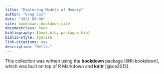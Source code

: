 ```yaml
--- 
title: "Exploring Models of Memory"
author: "Greg Cox"
date: "2021-09-08"
site: bookdown::bookdown_site
documentclass: book
bibliography: [book.bib, packages.bib]
biblio-style: apalike
link-citations: yes
description: "Hello."
---
```


This collection was written using the **bookdown** package [@R-bookdown], which was built on top of R Markdown and **knitr** [@xie2015].


